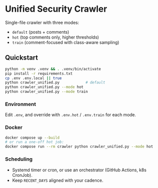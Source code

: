 # Unified Security Crawler

Single-file crawler with three modes:
- `default` (posts + comments)
- `hot` (top comments only, higher thresholds)
- `train` (comment-focused with class-aware sampling)

## Quickstart

```bash
python -m venv .venv && . .venv/bin/activate
pip install -r requirements.txt
cp .env .env.local || true
python crawler_unified.py            # default
python crawler_unified.py --mode hot
python crawler_unified.py --mode train
```

### Environment
Edit `.env`, and override with `.env.hot` / `.env.train` for each mode.

### Docker
```bash
docker compose up --build
# or run a one-off hot job:
docker compose run --rm crawler python crawler_unified.py --mode hot
```

### Scheduling
- Systemd timer or cron, or use an orchestrator (GitHub Actions, k8s CronJob).
- Keep `RECENT_DAYS` aligned with your cadence.
